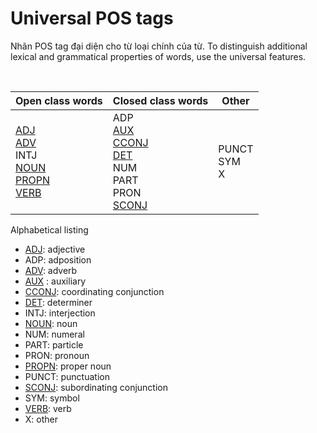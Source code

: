 # Universal POS tags

Nhãn POS tag đại diện cho từ loại chính của từ. To distinguish additional lexical and grammatical properties of words, use the universal features.

<table>
<thead>
  <tr>
    <th>Open class words</th>
    <th>Closed class words</th>
    <th>Other</th>
  </tr>
</thead>
<tbody>
  <tr>
    <td>
    <a href="pos_tag/ADJ.md">ADJ</a> <br/>
    <a href="pos_tag/ADV.md">ADV</a> <br/>
    INTJ <br/>
    <a href="pos_tag/NOUN.md">NOUN</a> <br/>
    <a href="pos_tag/PROPN.md">PROPN</a> <br/>
    <a href="pos_tag/VERB.md">VERB</a> <br/>
    </td> <br/>
    <td>
    ADP <br/>
    <a href="pos_tag/AUX.md">AUX</a> <br/>
    <a href="pos_tag/CCONJ.md">CCONJ</a> <br/>
    <a href="pos_tag/DET.md">DET</a> <br/>
    NUM <br/>
    PART <br/>
    PRON <br/>
    <a href="pos_tag/SCONJ.md">SCONJ</a> <br/>
    </td>
    <td>
    PUNCT <br/>
    SYM <br/>
    X <br/>
    </td>
  </tr>
</tbody>
</table>
 
Alphabetical listing

* <a href="pos_tag/ADJ.md">ADJ</a>: adjective
* ADP: adposition
* <a href="pos_tag/ADV.md">ADV</a>: adverb
* <a href="pos_tag/AUX.md">AUX</a> : auxiliary
* <a href="pos_tag/CCONJ.md">CCONJ</a>: coordinating conjunction
* <a href="pos_tag/DET.md">DET</a>: determiner
* INTJ: interjection
* <a href="pos_tag/NOUN.md">NOUN</a>: noun
* NUM: numeral
* PART: particle
* PRON: pronoun
* <a href="pos_tag/PROPN.md">PROPN</a>: proper noun
* PUNCT: punctuation
* <a href="pos_tag/SCONJ.md">SCONJ</a>: subordinating conjunction
* SYM: symbol
* <a href="pos_tag/VERB.md">VERB</a>: verb
* X: other

